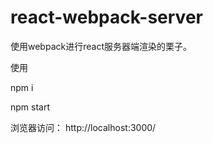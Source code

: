 # react-webpack-server

使用webpack进行react服务器端渲染的栗子。

使用

npm i

npm start

浏览器访问： http://localhost:3000/
